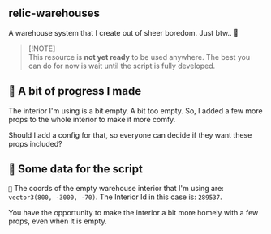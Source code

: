 ## relic-warehouses
A warehouse system that I create out of sheer boredom. Just btw.. 🙂

> [!NOTE]\
> This resource is **not yet ready** to be used anywhere. The best you can do for now is wait until the script is fully developed.
 
## 🚧 A bit of progress I made
The interior I'm using is a bit empty. A bit too empty. So, I added a few more props to the whole interior to make it more comfy.

Should I add a config for that, so everyone can decide if they want these props included?

## 📑 Some data for the script
`📍` The coords of the empty warehouse interior that I'm using are: `vector3(800, -3000, -70)`. The Interior Id in this case is: `289537`.

You have the opportunity to make the interior a bit more homely with a few props, even when it is empty.
